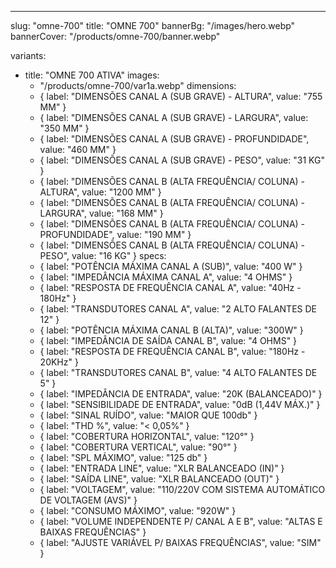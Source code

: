 ---
slug: "omne-700"
title: "OMNE 700"
bannerBg: "/images/hero.webp"
bannerCover: "/products/omne-700/banner.webp"

variants:
  - title: "OMNE 700 ATIVA"
    images:
      - "/products/omne-700/var1a.webp"
    dimensions:
      - { label: "DIMENSÕES CANAL A (SUB GRAVE) - ALTURA", value: "755 MM" }
      - { label: "DIMENSÕES CANAL A (SUB GRAVE) - LARGURA", value: "350 MM" }
      - { label: "DIMENSÕES CANAL A (SUB GRAVE) - PROFUNDIDADE", value: "460 MM" }
      - { label: "DIMENSÕES CANAL A (SUB GRAVE) - PESO", value: "31 KG" }
      - { label: "DIMENSÕES CANAL B (ALTA FREQUÊNCIA/ COLUNA) - ALTURA", value: "1200 MM" }
      - { label: "DIMENSÕES CANAL B (ALTA FREQUÊNCIA/ COLUNA) - LARGURA", value: "168 MM" }
      - { label: "DIMENSÕES CANAL B (ALTA FREQUÊNCIA/ COLUNA) - PROFUNDIDADE", value: "190 MM" }
      - { label: "DIMENSÕES CANAL B (ALTA FREQUÊNCIA/ COLUNA) - PESO", value: "16 KG" }
    specs:
      - { label: "POTÊNCIA MÁXIMA CANAL A (SUB)", value: "400 W" }
      - { label: "IMPEDÂNCIA MÁXIMA CANAL A", value: "4 OHMS" }
      - { label: "RESPOSTA DE FREQUÊNCIA CANAL A", value: "40Hz - 180Hz" }
      - { label: "TRANSDUTORES CANAL A", value: "2 ALTO FALANTES DE 12" }
      - { label: "POTÊNCIA MÁXIMA CANAL B (ALTA)", value: "300W" }
      - { label: "IMPEDÂNCIA DE SAÍDA CANAL B", value: "4 OHMS" }
      - { label: "RESPOSTA DE FREQUÊNCIA CANAL B", value: "180Hz - 20KHz" }
      - { label: "TRANSDUTORES CANAL B", value: "4 ALTO FALANTES DE 5" }
      - { label: "IMPEDÂNCIA DE ENTRADA", value: "20K (BALANCEADO)" }
      - { label: "SENSIBILIDADE DE ENTRADA", value: "0dB (1,44V MÁX.)" }
      - { label: "SINAL RUÍDO", value: "MAIOR QUE 100db" }
      - { label: "THD %", value: "< 0,05%" }
      - { label: "COBERTURA HORIZONTAL", value: "120°" }
      - { label: "COBERTURA VERTICAL", value: "90°" }
      - { label: "SPL MÁXIMO", value: "125 db" }
      - { label: "ENTRADA LINE", value: "XLR BALANCEADO (IN)" }
      - { label: "SAÍDA LINE", value: "XLR BALANCEADO (OUT)" }
      - { label: "VOLTAGEM", value: "110/220V COM SISTEMA AUTOMÁTICO DE VOLTAGEM (AVS)" }
      - { label: "CONSUMO MÁXIMO", value: "920W" }
      - { label: "VOLUME INDEPENDENTE P/ CANAL A E B", value: "ALTAS E BAIXAS FREQUÊNCIAS" }
      - { label: "AJUSTE VARIÁVEL P/ BAIXAS FREQUÊNCIAS", value: "SIM" }

